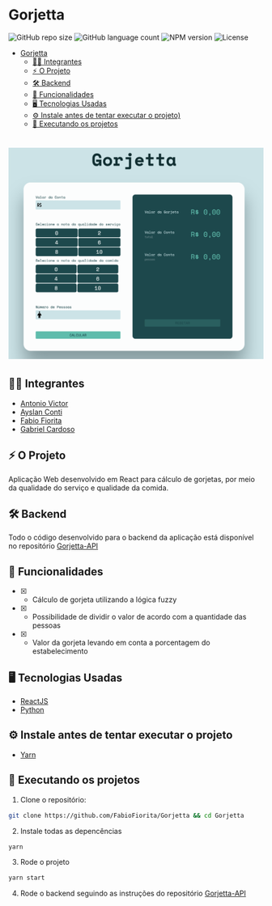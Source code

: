 # Gorjetta

![GitHub repo size](https://img.shields.io/github/repo-size/fabiofiorita/C214-Lab?style=for-the-badge)
![GitHub language count](https://img.shields.io/github/languages/count/fabiofiorita/C214-Lab?style=for-the-badge)
![NPM version](https://img.shields.io/npm/v/npm?label=npm%20version&style=for-the-badge)
![License](https://img.shields.io/github/license/fabiofiorita/C214-Lab?style=for-the-badge)

- [Gorjetta](#gorjetta)
  - [🧑‍💻 Integrantes](#-integrantes)
  - [⚡️ O Projeto](#️-o-projeto)
  - [🛠️ Backend](#️-backend)
  - [🎯 Funcionalidades](#-funcionalidades)
  - [🖥️ Tecnologias Usadas](#️-tecnologias-usadas)
  - [⚙️ Instale antes de tentar executar o projeto)](#️-instale-antes-de-tentar-executar-o-projeto)
  - [🚀️ Executando os projetos](#️-executando-os-projetos)

<h1 align="center">
  <img src="public/gorjetta-screen.png#vitrinedev"/> 
</h1>

## 🧑‍💻 Integrantes
- [Antonio Victor](https://github.com/Antonio-AV)
- [Ayslan Conti](https://github.com/Aysllan00)
- [Fabio Fiorita](https://github.com/FabioFiorita)
- [Gabriel Cardoso](https://github.com/Gabriel-GCS)

## ⚡️ O Projeto
  Aplicação Web desenvolvido em React para cálculo de gorjetas, por meio da qualidade do serviço e qualidade da comida.

## 🛠️ Backend
  Todo o código desenvolvido para o backend da aplicação está disponível no repositório [Gorjetta-API](https://github.com/FabioFiorita/Gorjetta-API)
## 🎯 Funcionalidades
 - [x] - Cálculo de gorjeta utilizando a lógica fuzzy 
 - [x] - Possibilidade de dividir o valor de acordo com a quantidade das pessoas
 - [x] - Valor da gorjeta levando em conta a porcentagem do estabelecimento
  
## 🖥️ Tecnologias Usadas
 - [ReactJS](https://reactjs.org/)
 - [Python](https://www.python.org/)

## ⚙️ Instale antes de tentar executar o projeto
 - [Yarn](https://yarnpkg.com/)

## 🚀️ Executando os projetos

1. Clone o repositório: 
```bash
git clone https://github.com/FabioFiorita/Gorjetta && cd Gorjetta
```

2. Instale todas as depencências
```bash
yarn
```

3. Rode o projeto
```bash
yarn start
```

4. Rode o backend seguindo as instruções do repositório [Gorjetta-API](https://github.com/FabioFiorita/Gorjetta-API)
